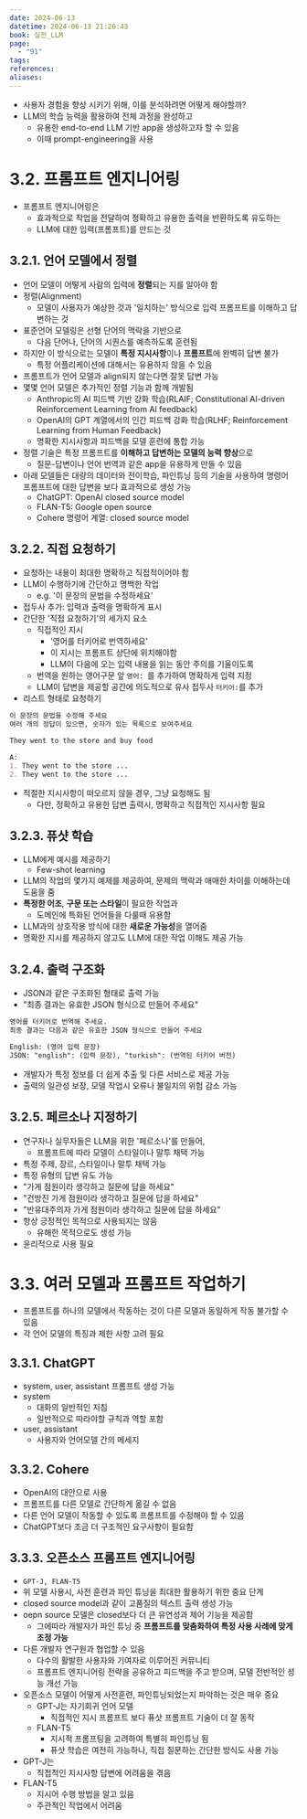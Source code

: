 ```yaml
---
date: 2024-06-13
datetime: 2024-06-13 21:26:43
book: 실전_LLM
page:
  - "91"
tags: 
references: 
aliases:
---
```

- 사용자 경험을 향상 시키기 위해, 이를 분석하려면 어떻게 해야할까?
- LLM의 학습 능력을 활용하여 전체 과정을 완성하고
	- 유용한 end-to-end LLM 기반 app을 생성하고자 할 수 있음
	- 이때 prompt-engineering을 사용

# 3.2. 프롬프트 엔지니어링
- 프롬프트 엔지니어링은
	- 효과적으로 작업을 전달하여 정확하고 유용한 출력을 반환하도록 유도하는
	- LLM에 대한 입력(프롬프트)를 만드는 것

## 3.2.1. 언어 모델에서 정렬
- 언어 모델이 어떻게 사람의 입력에 **정렬**되는 지를 알아야 함
- 정렬(Alignment)
	- 모델이 사용자가 예상한 것과 '일치하는' 방식으로 입력 프롬프트를 이해하고 답변하는 것
- 표준언어 모델링은 선형 단어의 맥락을 기반으로
	- 다음 단어나, 단어의 시퀀스를 예측하도록 훈련됨
- 하지만 이 방식으로는 모델이 **특정 지시사항**이나 **프롬프트**에 완벽히 답변 불가
	- 특정 어플리케이션에 대해서는 유용하지 않을 수 있음
- 프롬프트가 언어 모델과 align되지 않는다면 잘못 답변 가능
- 몇몇 언어 모델은 추가적인 정렬 기능과 함께 개발됨
	- Anthropic의 AI 피드백 기반 강화 학습(RLAIF; Constitutional AI-driven Reinforcement Learning from AI feedback)
	- OpenAI의 GPT 계열에서의 인간 피드백 강화 학습(RLHF; Reinforcement Learning from Human Feedback)
	- 명확한 지시사항과 피드백을 모델 훈련에 통합 가능
- 정렬 기술은 특정 프롬프트를 **이해하고 답변하는 모델의 능력 향상**으로
	- 질문-답변이나 언어 번역과 같은 app을 유용하게 만들 수 있음
- 아래 모델들은 대량의 데이터와 전이학습, 파인튜닝 등의 기술을 사용하여 명령어 프롬프트에 대한 답변을 보다 효과적으로 생성 가능
	- ChatGPT: OpenAI closed source model
	- FLAN-T5: Google open source
	- Cohere 명령어 계열: closed source model

## 3.2.2. 직접 요청하기
- 요청하는 내용이 최대한 명확하고 직접적이어야 함
- LLM이 수행하기에 간단하고 명백한 작업
	- e.g. '이 문장의 문법을 수정하세요'
- 접두사 추가: 입력과 출력을 명확하게 표시
- 간단한 '직접 요청하기'의 세가지 요소
	- 직접적인 지시
		- '영어를 터키어로 번역하세요'
		- 이 지시는 프롬프트 상단에 위치해야함
		- LLM이 다음에 오는 입력 내용을 읽는 동안 주의를 기울이도록
	- 번역을 원하는 영어구문 앞 `영어: `를 추가하여 명확하게 입력 지정
	- LLM이 답변을 제공할 공간에 의도적으로 유사 접두사 `터키어:`를 추가
- 리스트 형태로 요청하기
```md
이 문장의 문법을 수정해 주세요
여러 개의 정답이 있으면, 숫자가 있는 목록으로 보여주세요

They went to the store and buy food

A:
1. They went to the store ...
2. They went to the store ...
```
- 적절한 지시사항이 떠오르지 않을 경우, 그냥 요청해도 됨
	- 다만, 정확하고 유용한 답변 출력시, 명확하고 직접적인 지시사항 필요

## 3.2.3. 퓨샷 학습
- LLM에게 예시를 제공하기
	- Few-shot learning
- LLM의 작업의 몇가지 예제를 제공하여, 문제의 맥락과 애매한 차이를 이해하는데 도움을 줌
- **특정한 어조**, **구문 또는 스타일**이 필요한 작업과
	- 도메인에 특화된 언어들을 다룰때 유용함
- LLM과의 상호작용 방식에 대한 **새로운 가능성**을 열어줌
- 명확한 지시를 제공하지 않고도 LLM에 대한 작업 이해도 제공 가능

## 3.2.4. 출력 구조화
- JSON과 같은 구조화된 형태로 출력 가능
- "최종 결과는 유효한 JSON 형식으로 만들어 주세요"
```md
영어를 터키어로 번역해 주세요.
최종 결과는 다음과 같은 유효한 JSON 형식으로 만들어 주세요

English: (영어 입력 문장)
JSON: "english": (입력 문장), "turkish": (번역된 터키어 버전)
```
- 개발자가 특정 정보를 더 쉽게 추출 및 다른 서비스로 제공 가능
- 출력의 일관성 보장, 모델 작업시 오류나 불일치의 위험 감소 가능

## 3.2.5. 페르소나 지정하기
- 연구자나 실무자들은 LLM을 위한 '페르소나'를 만들어,
	- 프롬프트에 따라 모델이 스타일이나 말투 채택 가능
- 특정 주제, 장르, 스타일이나 말투 채택 가능
- 특정 유형의 답변 유도 가능
- "가게 점원이라 생각하고 질문에 답을 하세요"
- "건방진 가게 점원이라 생각하고 질문에 답을 하세요"
- "반유대주의자 가게 점원이라 생각하고 질문에 답을 하세요"
- 항상 긍정적인 목적으로 사용되지는 않음
	- 유해한 목적으로도 생성 가능
- 윤리적으로 사용 필요

# 3.3. 여러 모델과 프롬프트 작업하기
- 프롬프트를 하나의 모델에서 작동하는 것이 다른 모델과 동일하게 작동 불가할 수 있음
- 각 언어 모델의 특징과 제한 사항 고려 필요

## 3.3.1. ChatGPT
- system, user, assistant 프롬프트 생성 가능
- system
	- 대화의 일반적인 지침
	- 일반적으로 따라야할 규칙과 역할 포함
- user, assistant
	- 사용자와 언어모델 간의 메세지

## 3.3.2. Cohere
- OpenAI의 대안으로 사용
- 프롬프트를 다른 모델로 간단하게 옮길 수 없음
- 다른 언어 모델이 작동할 수 있도록 프롬프트를 수정해야 할 수 있음
- ChatGPT보다 조금 더 구조적인 요구사항이 필요함

## 3.3.3. 오픈소스 프롬프트 엔지니어링
- `GPT-J, FLAN-T5`
- 위 모델 사용시, 사전 훈련과 파인 튜닝을 최대한 활용하기 위한 중요 단계
- closed source model과 같이 고품질의 텍스트 출력 생성 가능
- oepn source 모델은 closed보다 더 큰 유연성과 제어 기능을 제공함
	- 그에따라 개발자가 파인 튜닝 중 **프롬프트를 맞춤화하여 특정 사용 사례에 맞게 조정 가능**
- 다른 개발자 연구원과 협업할 수 있음
	- 다수의 활발한 사용자와 기여자로 이루어진 커뮤니티
	- 프롬프트 엔지니어링 전략을 공유하고 피드백을 주고 받으며, 모델 전반적인 성능 개선 가능
- 오픈소스 모델이 어떻게 사전훈련, 파인튜닝되었는지 파악하는 것은 매우 중요
	- GPT-J는 자기회귀 언어 모델
		- 직접적인 지시 프롬프트 보다 퓨삿 프롬프트 기술이 더 잘 동작
	- FLAN-T5
		- 지시적 프롬프팅을 고려하여 특별히 파인튜닝 됨
		- 퓨삿 학습은 여전히 가능하나, 직접 질문하는 간단한 방식도 사용 가능
- GPT-J는
	- 직접적인 지시사항 답변에 어려움을 겪음
- FLAN-T5
	- 지시어 수행 방법을 알고 있음
	- 주관적인 작업에서 어려움
